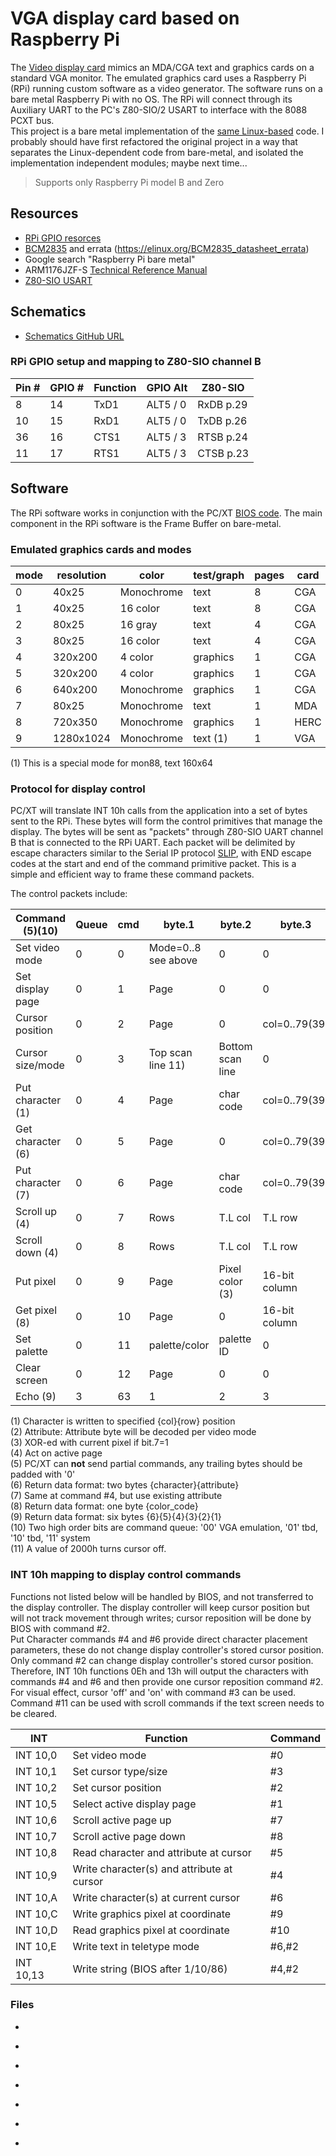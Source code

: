 # VGA display card based on Raspberry Pi

The [Video display card](https://sites.google.com/site/eyalabraham/pc-xt/video-display) mimics an MDA/CGA text and graphics cards on a standard VGA monitor. The emulated graphics card uses a Raspberry Pi (RPi) running custom software as a video generator. The software runs on a bare metal Raspberry Pi with no OS. The RPi will connect through its Auxiliary UART to the PC's Z80-SIO/2 USART to interface with the 8088 PCXT bus.  
This project is a bare metal implementation of the [same Linux-based](https://github.com/eyalabraham/vga-rpi) code. I probably should have first refactored the original project in a way that separates the Linux-dependent code from bare-metal, and isolated the implementation independent modules; maybe next time...

> Supports only Raspberry Pi model B and Zero

## Resources

- [RPi GPIO resorces](https://pinout.xyz/pinout/ground#)
- [BCM2835](https://www.raspberrypi.org/app/uploads/2012/02/BCM2835-ARM-Peripherals.pdf) and errata (https://elinux.org/BCM2835_datasheet_errata)
- Google search "Raspberry Pi bare metal"
- ARM1176JZF-S [Technical Reference Manual](http://infocenter.arm.com/help/index.jsp?topic=/com.arm.doc.ddi0301h/index.html)
- [Z80-SIO USART](http://www.z80.info/zip/um0081.pdf)

## Schematics

- [Schematics GitHub URL](https://github.com/eyalabraham/schematics/tree/master/vga-rpi)

### RPi GPIO setup and mapping to Z80-SIO channel B

| Pin # | GPIO # | Function  | GPIO Alt |  Z80-SIO   |
|-------|--------|-----------|----------|------------|
| 8     |   14   | TxD1      | ALT5 / 0 |  RxDB p.29 |
| 10    |   15   | RxD1      | ALT5 / 0 |  TxDB p.26 |
| 36    |   16   | CTS1      | ALT5 / 3 |  RTSB p.24 |
| 11    |   17   | RTS1      | ALT5 / 3 |  CTSB p.23 |

## Software

The RPi software works in conjunction with the PC/XT [BIOS code](https://github.com/eyalabraham/new-xt-bios). The main component in the RPi software is the Frame Buffer on bare-metal.

### Emulated graphics cards and modes

 | mode | resolution | color      | test/graph | pages | card | emulated |
 |------|------------|------------|------------|-------|------|----------|
 | 0    | 40x25      | Monochrome | text       |  8    | CGA  |   no     |
 | 1    | 40x25      | 16 color   | text       |  8    | CGA  |   yes    |
 | 2    | 80x25      | 16 gray    | text       |  4    | CGA  |   no     |
 | 3    | 80x25      | 16 color   | text       |  4    | CGA  |   yes    |
 | 4    | 320x200    | 4 color    | graphics   |  1    | CGA  |   no     |
 | 5    | 320x200    | 4 color    | graphics   |  1    | CGA  |   no     |
 | 6    | 640x200    | Monochrome | graphics   |  1    | CGA  |   no     |
 | 7    | 80x25      | Monochrome | text       |  1    | MDA  |   yes    |
 | 8    | 720x350    | Monochrome | graphics   |  1    | HERC |   no     |
 | 9    | 1280x1024  | Monochrome | text (1)   |  1    | VGA  |   no     |

(1) This is a special mode for mon88, text 160x64

### Protocol for display control

PC/XT will translate INT 10h calls from the application into a set of bytes sent to the RPi. These bytes will form the control primitives that manage the display. The bytes will be sent as "packets" through Z80-SIO UART channel B that is connected to the RPi UART.
Each packet will be delimited by escape characters similar to the Serial IP protocol [SLIP](https://en.wikipedia.org/wiki/Serial_Line_Internet_Protocol), with END escape codes at the start and end of the command primitive packet. This is a simple and efficient way to frame these command packets.

The control packets include:

| Command (5)(10)   | Queue | cmd | byte.1              | byte.2          | byte.3        | byte.4    | byte.5  | byte.6     |
|-------------------|-------|-----|---------------------|-----------------|---------------|-----------|---------|------------|
| Set video mode    |  0    | 0   | Mode=0..8 see above | 0               | 0             | 0         | 0       | 0          |
| Set display page  |  0    | 1   | Page                | 0               | 0             | 0         | 0       | 0          |
| Cursor position   |  0    | 2   | Page                | 0               | col=0..79(39) | row=0..24 | 0       | 0          |
| Cursor size/mode  |  0    | 3   | Top scan line 11)   | Bottom scan line| 0             | 0         | 0       | 0          |
| Put character (1) |  0    | 4   | Page                | char code       | col=0..79(39) | row=0..24 | 0       | Attrib.(2) |
| Get character (6) |  0    | 5   | Page                | 0               | col=0..79(39) | row=0..24 | 0       | 0          |
| Put character (7) |  0    | 6   | Page                | char code       | col=0..79(39) | row=0..24 | 0       | 0          |
| Scroll up (4)     |  0    | 7   | Rows                | T.L col         | T.L row       | B.R col   | B.R row | Attrib.(2) |
| Scroll down (4)   |  0    | 8   | Rows                | T.L col         | T.L row       | B.R col   | B.R row | Attrib.(2) |
| Put pixel         |  0    | 9   | Page                | Pixel color (3) |       16-bit column       |     16-bit row       |
| Get pixel (8)     |  0    | 10  | Page                | 0               |       16-bit column       |     16-bit row       |
| Set palette       |  0    | 11  | palette/color       | palette ID      | 0             | 0         | 0       | 0          |
| Clear screen      |  0    | 12  | Page                | 0               | 0             | 0         | 0       | Attrib.(2) |
| Echo (9)          |  3    | 63  | 1                   | 2               | 3             | 4         | 5       | 6          |

(1) Character is written to specified {col}{row} position  
(2) Attribute: Attribute byte will be decoded per video mode  
(3) XOR-ed with current pixel if bit.7=1  
(4) Act on active page  
(5) PC/XT can **not** send partial commands, any trailing bytes should be padded with '0'  
(6) Return data format: two bytes {character}{attribute}  
(7) Same at command #4, but use existing attribute  
(8) Return data format: one byte {color_code}  
(9) Return data format: six bytes {6}{5}{4}{3}{2}{1}  
(10) Two high order bits are command queue: '00' VGA emulation, '01' tbd, '10' tbd, '11' system  
(11) A value of 2000h turns cursor off.  

### INT 10h mapping to display control commands

Functions not listed below will be handled by BIOS, and not transferred to the display controller.
The display controller will keep cursor position but will not track movement through writes; cursor reposition will be done by BIOS with command #2.  
Put Character commands #4 and #6 provide direct character placement parameters, these do not change display controller's stored cursor position. Only command #2 can change display controller's stored cursor position. Therefore, INT 10h functions 0Eh and 13h will output the characters with commands #4 and #6 and then provide one cursor reposition command #2. For visual effect, cursor 'off' and 'on' with command #3 can be used. Command #11 can be used with scroll commands if the text screen needs to be cleared.

| INT       | Function                                   | Command |
|-----------|--------------------------------------------|---------|
| INT 10,0  | Set video mode                             | #0      |
| INT 10,1  | Set cursor type/size                       | #3      |
| INT 10,2  | Set cursor position                        | #2      |
| INT 10,5  | Select active display page                 | #1      |
| INT 10,6  | Scroll active page up                      | #7      |
| INT 10,7  | Scroll active page down                    | #8      |
| INT 10,8  | Read character and attribute at cursor     | #5      |
| INT 10,9  | Write character(s) and attribute at cursor | #4      |
| INT 10,A  | Write character(s) at current cursor       | #6      |
| INT 10,C  | Write graphics pixel at coordinate         | #9      |
| INT 10,D  | Read graphics pixel at coordinate          | #10     |
| INT 10,E  | Write text in teletype mode                | #6,#2   |
| INT 10,13 | Write string (BIOS after 1/10/86)          | #4,#2   |

### Files

- ```vga.c* main module and emulator control loop
- ```fb.c* frame buffer and graphics emulation
- ```uart.c* UART IO driver
- ```util.c* utility and helper functions (debug print etc)
- ```include/iv8x16u.h* 8x16 font bitmap definition [bitmap font source](https://github.com/farsil/ibmfonts) for code page 437 characters
- ```include/ic8x8u.h*  8x8 font bitmap definition [bitmap font source](https://github.com/farsil/ibmfonts) for code page 437 characters
- ```include/config.h* compile time module configuration
